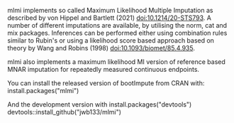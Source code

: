 mlmi implements so called Maximum Likelihood Multiple Imputation as described by von Hippel and Bartlett (2021) <doi:10.1214/20-STS793>. A number of different imputations are available, by utilising the norm, cat and mix packages. Inferences can be performed either using combination rules similar to Rubin's or using a likelihood score based approach based on theory by Wang and Robins (1998) <doi:10.1093/biomet/85.4.935>.

mlmi also implements a maximum likelihood MI version of reference based MNAR imputation for repeatedly measured continuous endpoints.

You can install the released version of bootImpute from CRAN with:
install.packages("mlmi")

And the development version with
install.packages("devtools")
devtools::install_github("jwb133/mlmi")

